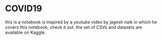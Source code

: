 # COVID19

this is a notebook is inspired by a youtube video by jagesh naik in which he covers this notebook, check it out. the set of CSVs and datasets are available on Kaggle.
